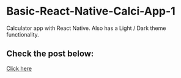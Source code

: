 # Basic-React-Native-Calci-App-1
Calculator app with React Native. Also has a Light / Dark theme functionality.
## Check the post below:
[Click here]()
